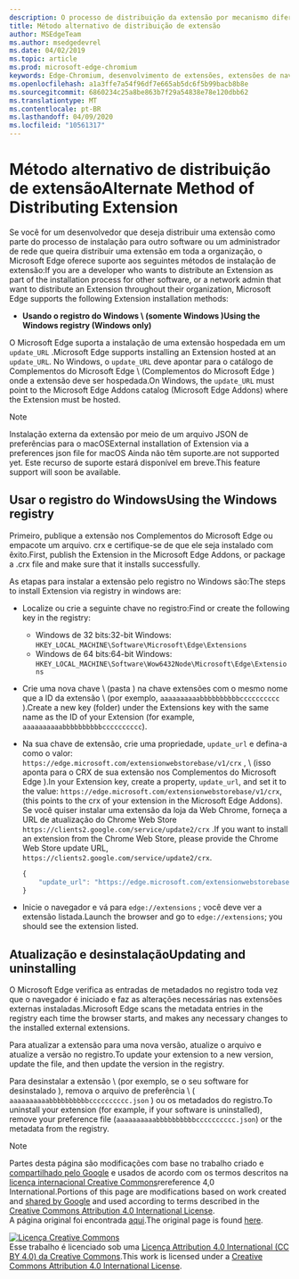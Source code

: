 ```yaml
---
description: O processo de distribuição da extensão por mecanismo diferente das lojas verificadas
title: Método alternativo de distribuição de extensão
author: MSEdgeTeam
ms.author: msedgedevrel
ms.date: 04/02/2019
ms.topic: article
ms.prod: microsoft-edge-chromium
keywords: Edge-Chromium, desenvolvimento de extensões, extensões de navegador, Complementos, centro de parceiros, desenvolvedor
ms.openlocfilehash: a1a3ffe7a54f96df7e665ab5dc6f5b99bacb8b8e
ms.sourcegitcommit: 6860234c25a8be863b7f29a54838e78e120dbb62
ms.translationtype: MT
ms.contentlocale: pt-BR
ms.lasthandoff: 04/09/2020
ms.locfileid: "10561317"
---
```

# <span data-ttu-id="6c0f9-104">Método alternativo de distribuição de extensão</span><span class="sxs-lookup"><span data-stu-id="6c0f9-104">Alternate Method of Distributing Extension</span></span>  

<span data-ttu-id="6c0f9-105">Se você for um desenvolvedor que deseja distribuir uma extensão como parte do processo de instalação para outro software ou um administrador de rede que queira distribuir uma extensão em toda a organização, o Microsoft Edge oferece suporte aos seguintes métodos de instalação de extensão:</span><span class="sxs-lookup"><span data-stu-id="6c0f9-105">If you are a developer who wants to distribute an Extension as part of the installation process for other software, or a network admin that want to distribute an Extension throughout their organization, Microsoft Edge supports the following Extension installation methods:</span></span>  

*   **<span data-ttu-id="6c0f9-106">Usando o registro do Windows \ (somente Windows \)</span><span class="sxs-lookup"><span data-stu-id="6c0f9-106">Using the Windows registry \(Windows only\)</span></span>**  

<span data-ttu-id="6c0f9-107">O Microsoft Edge suporta a instalação de uma extensão hospedada em um `update_URL` .</span><span class="sxs-lookup"><span data-stu-id="6c0f9-107">Microsoft Edge supports installing an Extension hosted at an `update_URL`.</span></span>  <span data-ttu-id="6c0f9-108">No Windows, o `update_URL` deve apontar para o catálogo de Complementos do Microsoft Edge \ (Complementos do Microsoft Edge \) onde a extensão deve ser hospedada.</span><span class="sxs-lookup"><span data-stu-id="6c0f9-108">On Windows, the `update_URL` must point to the Microsoft Edge Addons catalog \(Microsoft Edge Addons\) where the Extension must be hosted.</span></span>  

> [!NOTE]
> <span data-ttu-id="6c0f9-109">Instalação externa da extensão por meio de um arquivo JSON de preferências para o macOS</span><span class="sxs-lookup"><span data-stu-id="6c0f9-109">External installation of Extension via a preferences json file for macOS</span></span> <!--and Linux--> <span data-ttu-id="6c0f9-110">Ainda não têm suporte.</span><span class="sxs-lookup"><span data-stu-id="6c0f9-110">are not supported yet.</span></span>  <span data-ttu-id="6c0f9-111">Este recurso de suporte estará disponível em breve.</span><span class="sxs-lookup"><span data-stu-id="6c0f9-111">This feature support will soon be available.</span></span>

## <span data-ttu-id="6c0f9-112">Usar o registro do Windows</span><span class="sxs-lookup"><span data-stu-id="6c0f9-112">Using the Windows registry</span></span>  

<span data-ttu-id="6c0f9-113">Primeiro, publique a extensão nos Complementos do Microsoft Edge ou empacote um arquivo. crx e certifique-se de que ele seja instalado com êxito.</span><span class="sxs-lookup"><span data-stu-id="6c0f9-113">First, publish the Extension in the Microsoft Edge Addons, or package a .crx file and make sure that it installs successfully.</span></span>  

<span data-ttu-id="6c0f9-114">As etapas para instalar a extensão pelo registro no Windows são:</span><span class="sxs-lookup"><span data-stu-id="6c0f9-114">The steps to install Extension via registry in windows are:</span></span>  

*   <span data-ttu-id="6c0f9-115">Localize ou crie a seguinte chave no registro:</span><span class="sxs-lookup"><span data-stu-id="6c0f9-115">Find or create the following key in the registry:</span></span>  
    *   <span data-ttu-id="6c0f9-116">Windows de 32 bits:</span><span class="sxs-lookup"><span data-stu-id="6c0f9-116">32-bit Windows:</span></span>  `HKEY_LOCAL_MACHINE\Software\Microsoft\Edge\Extensions`  
    *   <span data-ttu-id="6c0f9-117">Windows de 64 bits:</span><span class="sxs-lookup"><span data-stu-id="6c0f9-117">64-bit Windows:</span></span>  `HKEY_LOCAL_MACHINE\Software\Wow6432Node\Microsoft\Edge\Extensions`  
*   <span data-ttu-id="6c0f9-118">Crie uma nova chave \ (pasta \) na chave extensões com o mesmo nome que a ID da extensão \ (por exemplo, `aaaaaaaaaabbbbbbbbbbcccccccccc` \).</span><span class="sxs-lookup"><span data-stu-id="6c0f9-118">Create a new key \(folder\) under the Extensions key with the same name as the ID of your Extension \(for example, `aaaaaaaaaabbbbbbbbbbcccccccccc`\).</span></span>  
*   <span data-ttu-id="6c0f9-119">Na sua chave de extensão, crie uma propriedade, `update_url` e defina-a como o valor: `https://edge.microsoft.com/extensionwebstorebase/v1/crx` , \ (isso aponta para o CRX de sua extensão nos Complementos do Microsoft Edge \).</span><span class="sxs-lookup"><span data-stu-id="6c0f9-119">In your Extension key, create a property, `update_url`, and set it to the value: `https://edge.microsoft.com/extensionwebstorebase/v1/crx`,  \(this points to the crx of your extension in the Microsoft Edge Addons\).</span></span> <span data-ttu-id="6c0f9-120">Se você quiser instalar uma extensão da loja da Web Chrome, forneça a URL de atualização do Chrome Web Store `https://clients2.google.com/service/update2/crx` .</span><span class="sxs-lookup"><span data-stu-id="6c0f9-120">If you want to install an extension from the Chrome Web Store, please provide the Chrome Web Store update URL, `https://clients2.google.com/service/update2/crx`.</span></span>  
    
    ```javascript
    {
        "update_url": "https://edge.microsoft.com/extensionwebstorebase/v1/crx"
    }
    ```  
    
*   <span data-ttu-id="6c0f9-121">Inicie o navegador e vá para `edge://extensions` ; você deve ver a extensão listada.</span><span class="sxs-lookup"><span data-stu-id="6c0f9-121">Launch the browser and go to `edge://extensions`; you should see the extension listed.</span></span>  

## <span data-ttu-id="6c0f9-122">Atualização e desinstalação</span><span class="sxs-lookup"><span data-stu-id="6c0f9-122">Updating and uninstalling</span></span>  

<span data-ttu-id="6c0f9-123">O Microsoft Edge verifica as entradas de metadados no registro toda vez que o navegador é iniciado e faz as alterações necessárias nas extensões externas instaladas.</span><span class="sxs-lookup"><span data-stu-id="6c0f9-123">Microsoft Edge scans the metadata entries in the registry each time the browser starts, and makes any necessary changes to the installed external extensions.</span></span>  

<span data-ttu-id="6c0f9-124">Para atualizar a extensão para uma nova versão, atualize o arquivo e atualize a versão no registro.</span><span class="sxs-lookup"><span data-stu-id="6c0f9-124">To update your extension to a new version, update the file, and then update the version in the registry.</span></span>  

<span data-ttu-id="6c0f9-125">Para desinstalar a extensão \ (por exemplo, se o seu software for desinstalado \), remova o arquivo de preferência \ ( `aaaaaaaaaabbbbbbbbbbcccccccccc.json` \) ou os metadados do registro.</span><span class="sxs-lookup"><span data-stu-id="6c0f9-125">To uninstall your extension \(for example, if your software is uninstalled\), remove your preference file \(`aaaaaaaaaabbbbbbbbbbcccccccccc.json`\) or the metadata from the registry.</span></span>  

<!-- image links -->  

<!-- links -->  

> [!NOTE]
> <span data-ttu-id="6c0f9-126">Partes desta página são modificações com base no trabalho criado e [compartilhado pelo Google][GoogleSitePolicies] e usados de acordo com os termos descritos na [licença internacional Creative Commons][CCA4IL]rereference 4,0 International.</span><span class="sxs-lookup"><span data-stu-id="6c0f9-126">Portions of this page are modifications based on work created and [shared by Google][GoogleSitePolicies] and used according to terms described in the [Creative Commons Attribution 4.0 International License][CCA4IL].</span></span>  
> <span data-ttu-id="6c0f9-127">A página original foi encontrada [aqui](https://developer.chrome.com/apps/external_extensions).</span><span class="sxs-lookup"><span data-stu-id="6c0f9-127">The original page is found [here](https://developer.chrome.com/apps/external_extensions).</span></span>  

[![Licença Creative Commons][CCby4Image]][CCA4IL]  
<span data-ttu-id="6c0f9-129">Esse trabalho é licenciado sob uma [Licença Attribution 4.0 International (CC BY 4.0) da Creative Commons][CCA4IL].</span><span class="sxs-lookup"><span data-stu-id="6c0f9-129">This work is licensed under a [Creative Commons Attribution 4.0 International License][CCA4IL].</span></span>  

[CCA4IL]: https://creativecommons.org/licenses/by/4.0  
[CCby4Image]: https://i.creativecommons.org/l/by/4.0/88x31.png  
[GoogleSitePolicies]: https://developers.google.com/terms/site-policies
